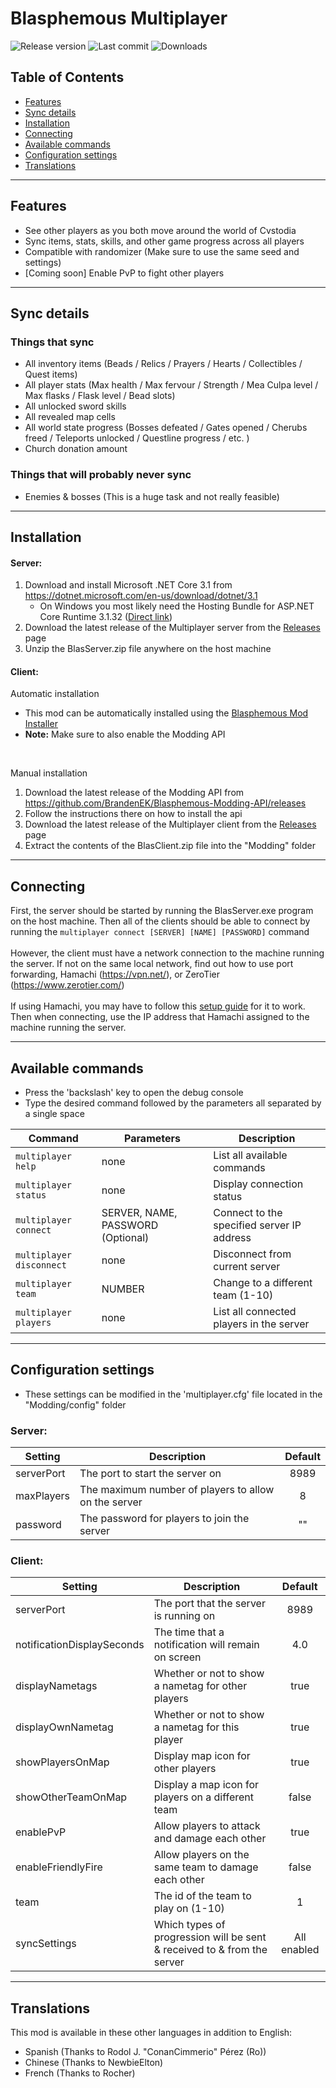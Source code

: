 # Blasphemous Multiplayer
![Release version](https://img.shields.io/github/v/release/BrandenEK/Blasphemous-Multiplayer)
![Last commit](https://img.shields.io/github/last-commit/BrandenEK/Blasphemous-Multiplayer?color=important)
![Downloads](https://img.shields.io/github/downloads/BrandenEK/Blasphemous-Multiplayer/total?color=success)

## Table of Contents

- [Features](https://github.com/BrandenEK/Blasphemous-Multiplayer#features)
- [Sync details](https://github.com/BrandenEK/Blasphemous-Multiplayer#sync-details)
- [Installation](https://github.com/BrandenEK/Blasphemous-Multiplayer#installation)
- [Connecting](https://github.com/BrandenEK/Blasphemous-Multiplayer#connecting)
- [Available commands](https://github.com/BrandenEK/Blasphemous-Multiplayer#available-commands)
- [Configuration settings](https://github.com/BrandenEK/Blasphemous-Multiplayer#configuration-settings)
- [Translations](https://github.com/BrandenEK/Blasphemous-Multiplayer#translations)

---

## Features

- See other players as you both move around the world of Cvstodia
- Sync items, stats, skills, and other game progress across all players
- Compatible with randomizer (Make sure to use the same seed and settings)
- [Coming soon] Enable PvP to fight other players

---

## Sync details

### Things that sync

- All inventory items (Beads / Relics / Prayers / Hearts / Collectibles / Quest items)
- All player stats (Max health / Max fervour / Strength / Mea Culpa level / Max flasks / Flask level / Bead slots)
- All unlocked sword skills
- All revealed map cells
- All world state progress (Bosses defeated / Gates opened / Cherubs freed / Teleports unlocked / Questline progress / etc. )
- Church donation amount

### Things that will probably never sync

- Enemies & bosses (This is a huge task and not really feasible)

---

## Installation

#### Server:
1. Download and install Microsoft .NET Core 3.1 from https://dotnet.microsoft.com/en-us/download/dotnet/3.1
    - On Windows you most likely need the Hosting Bundle for ASP.NET Core Runtime 3.1.32 ([Direct link](https://download.visualstudio.microsoft.com/download/pr/6744eb9d-dcd4-4386-9d87-b03b70fc58ce/818fadf3f3d919c17ba845b2195bfd9b/dotnet-hosting-3.1.32-win.exe
))
2. Download the latest release of the Multiplayer server from the [Releases](https://github.com/BrandenEK/Blasphemous-Multiplayer/releases) page
3. Unzip the BlasServer.zip file anywhere on the host machine

#### Client:

Automatic installation
- This mod can be automatically installed using the [Blasphemous Mod Installer](https://github.com/BrandenEK/Blasphemous-Mod-Installer)<br>
- **Note:** Make sure to also enable the Modding API<br>
<br>

Manual installation
1. Download the latest release of the Modding API from https://github.com/BrandenEK/Blasphemous-Modding-API/releases
2. Follow the instructions there on how to install the api
3. Download the latest release of the Multiplayer client from the [Releases](https://github.com/BrandenEK/Blasphemous-Multiplayer/releases) page
4. Extract the contents of the BlasClient.zip file into the "Modding" folder

---

## Connecting

First, the server should be started by running the BlasServer.exe program on the host machine.  Then all of the clients should be able to connect by running the ```multiplayer connect [SERVER] [NAME] [PASSWORD]``` command
<br><br>
However, the client must have a network connection to the machine running the server.  If not on the same local network, find out how to use port forwarding, Hamachi (https://vpn.net/), or ZeroTier (https://www.zerotier.com/)
<br><br>
If using Hamachi, you may have to follow this [setup guide](https://github.com/BrandenEK/Windwaker-coop#how-to-set-up-hamachi-to-simulate-a-local-network) for it to work.  Then when connecting, use the IP address that Hamachi assigned to the machine running the server.

---

## Available commands
- Press the 'backslash' key to open the debug console
- Type the desired command followed by the parameters all separated by a single space

| Command | Parameters | Description |
| ------- | ----------- | ------- |
| `multiplayer help` | none | List all available commands |
| `multiplayer status` | none | Display connection status |
| `multiplayer connect` | SERVER, NAME, PASSWORD (Optional) | Connect to the specified server IP address |
| `multiplayer disconnect` | none | Disconnect from current server |
| `multiplayer team` | NUMBER | Change to a different team (1-10) |
| `multiplayer players` | none | List all connected players in the server |

---

## Configuration settings
- These settings can be modified in the 'multiplayer.cfg' file located in the "Modding/config" folder

### Server:

| Setting | Description | Default |
| ------- | ----------- | :-----: |
| serverPort | The port to start the server on | 8989 |
| maxPlayers| The maximum number of players to allow on the server| 8 |
| password | The password for players to join the server | "" |

### Client:

| Setting | Description | Default |
| ------- | ----------- | :-----: |
| serverPort | The port that the server is running on | 8989 |
| notificationDisplaySeconds | The time that a notification will remain on screen | 4.0 |
| displayNametags | Whether or not to show a nametag for other players | true |
| displayOwnNametag | Whether or not to show a nametag for this player | true |
| showPlayersOnMap | Display map icon for other players | true |
| showOtherTeamOnMap | Display a map icon for players on a different team | false |
| enablePvP | Allow players to attack and damage each other | true |
| enableFriendlyFire | Allow players on the same team to damage each other | false |
| team | The id of the team to play on (1-10) | 1 |
| syncSettings | Which types of progression will be sent & received to & from the server | All enabled |

---

## Translations

This mod is available in these other languages in addition to English:
- Spanish (Thanks to Rodol J. "ConanCimmerio" Pérez (Ro))
- Chinese (Thanks to NewbieElton)
- French  (Thanks to Rocher)
